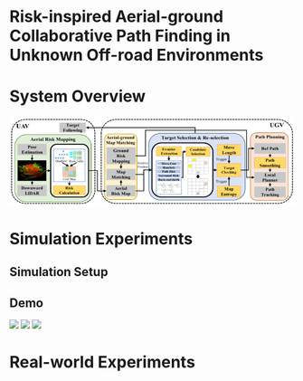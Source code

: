 # Risk-inspired Aerial-ground Collaborative Path Finding in Unknown Off-road Environments

# System Overview
![System Overview](https://github.com/inin-wrc/agcripf/blob/main/Images/system-framework.png)

# Simulation Experiments
## Simulation Setup

## Demo
<p float="left">
  <img src="https://github.com/inin-wrc/agcripf/blob/main/Gifs/task1_far.gif"  />
  <img src="https://github.com/inin-wrc/agcripf/blob/main/Gifs/task1_zhang.gif"  />
  <img src="https://github.com/inin-wrc/agcripf/blob/main/Gifs/task1_ours.gif"  />
</p>

# Real-world Experiments
